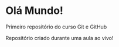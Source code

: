 # Olá Mundo!
 Primeiro repositório do curso Git e GitHub

Repositório criado durante uma aula ao vivo!